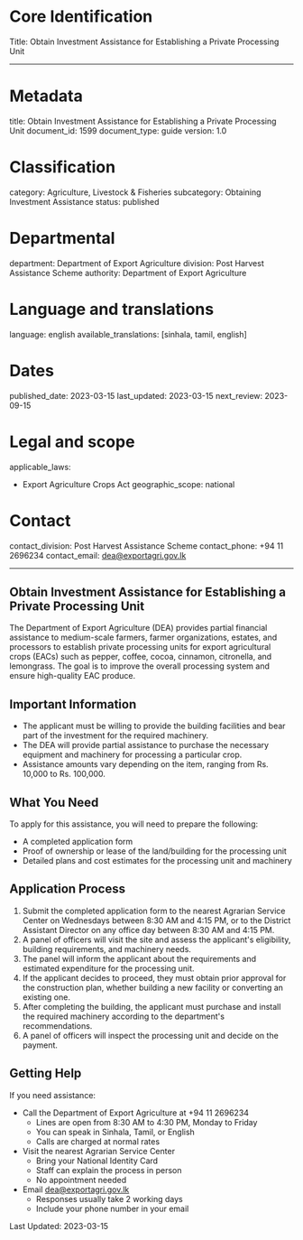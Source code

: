 # Core Identification
Title: Obtain Investment Assistance for Establishing a Private Processing Unit

---
# Metadata
title: Obtain Investment Assistance for Establishing a Private Processing Unit
document_id: 1599
document_type: guide
version: 1.0

# Classification
category: Agriculture, Livestock & Fisheries
subcategory: Obtaining Investment Assistance
status: published

# Departmental
department: Department of Export Agriculture
division: Post Harvest Assistance Scheme
authority: Department of Export Agriculture

# Language and translations
language: english
available_translations: [sinhala, tamil, english]

# Dates
published_date: 2023-03-15
last_updated: 2023-03-15
next_review: 2023-09-15

# Legal and scope
applicable_laws:
- Export Agriculture Crops Act
geographic_scope: national

# Contact
contact_division: Post Harvest Assistance Scheme
contact_phone: +94 11 2696234
contact_email: dea@exportagri.gov.lk

---

## Obtain Investment Assistance for Establishing a Private Processing Unit

The Department of Export Agriculture (DEA) provides partial financial assistance to medium-scale farmers, farmer organizations, estates, and processors to establish private processing units for export agricultural crops (EACs) such as pepper, coffee, cocoa, cinnamon, citronella, and lemongrass. The goal is to improve the overall processing system and ensure high-quality EAC produce.

## Important Information

- The applicant must be willing to provide the building facilities and bear part of the investment for the required machinery.
- The DEA will provide partial assistance to purchase the necessary equipment and machinery for processing a particular crop.
- Assistance amounts vary depending on the item, ranging from Rs. 10,000 to Rs. 100,000.

## What You Need

To apply for this assistance, you will need to prepare the following:
- A completed application form
- Proof of ownership or lease of the land/building for the processing unit
- Detailed plans and cost estimates for the processing unit and machinery

## Application Process

1. Submit the completed application form to the nearest Agrarian Service Center on Wednesdays between 8:30 AM and 4:15 PM, or to the District Assistant Director on any office day between 8:30 AM and 4:15 PM.
2. A panel of officers will visit the site and assess the applicant's eligibility, building requirements, and machinery needs.
3. The panel will inform the applicant about the requirements and estimated expenditure for the processing unit.
4. If the applicant decides to proceed, they must obtain prior approval for the construction plan, whether building a new facility or converting an existing one.
5. After completing the building, the applicant must purchase and install the required machinery according to the department's recommendations.
6. A panel of officers will inspect the processing unit and decide on the payment.

## Getting Help

If you need assistance:
- Call the Department of Export Agriculture at +94 11 2696234
    - Lines are open from 8:30 AM to 4:30 PM, Monday to Friday
    - You can speak in Sinhala, Tamil, or English
    - Calls are charged at normal rates
- Visit the nearest Agrarian Service Center
    - Bring your National Identity Card
    - Staff can explain the process in person
    - No appointment needed
- Email dea@exportagri.gov.lk
    - Responses usually take 2 working days
    - Include your phone number in your email

Last Updated: 2023-03-15